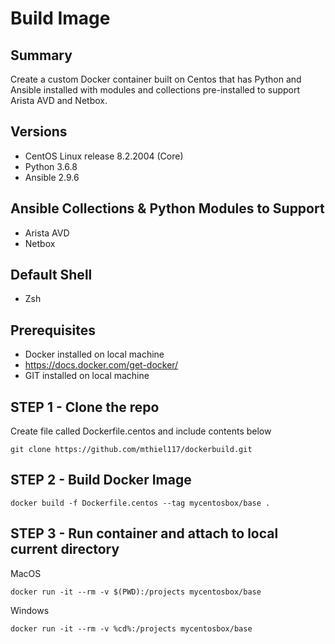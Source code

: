 # Build Image

## Summary

Create a custom Docker container built on Centos that has Python and Ansible installed with modules and collections pre-installed to support Arista AVD and Netbox.

## Versions

- CentOS Linux release 8.2.2004 (Core)
- Python 3.6.8
- Ansible 2.9.6

## Ansible Collections & Python Modules to Support

- Arista AVD
- Netbox

## Default Shell

- Zsh

## Prerequisites

- Docker installed on local machine
- https://docs.docker.com/get-docker/
- GIT installed on local machine


## STEP 1 - Clone the repo
Create file called Dockerfile.centos and include contents below

```shell
git clone https://github.com/mthiel117/dockerbuild.git
```

## STEP 2 - Build Docker Image

```shell
docker build -f Dockerfile.centos --tag mycentosbox/base .
```

## STEP 3 - Run container and attach to local current directory

MacOS

```shell
docker run -it --rm -v $(PWD):/projects mycentosbox/base
```

Windows

```shell
docker run -it --rm -v %cd%:/projects mycentosbox/base
```
